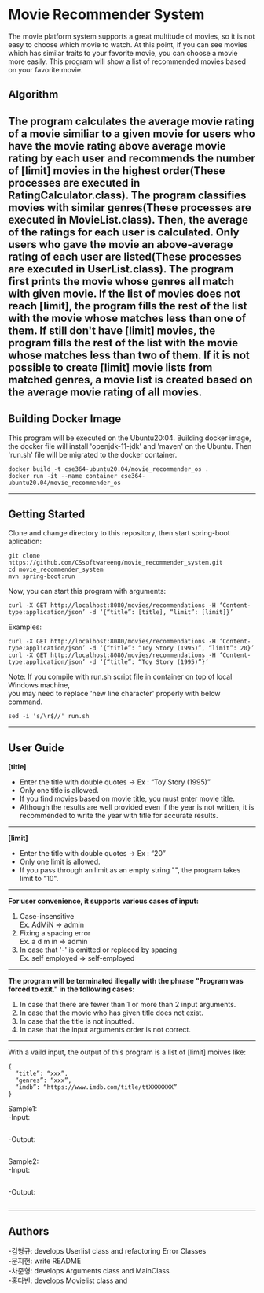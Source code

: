 # Movie Recommender System
The movie platform system supports a great multitude of movies, so it is not easy to choose which movie to watch. At this point, if you can see movies which has similar traits to your favorite movie, you can choose a movie more easily. This program will show a list of recommended movies based on your favorite movie.


## Algorithm
The program calculates the average movie rating of a movie similiar to a given movie for users who have the movie rating above average movie rating by each user and recommends the number of [limit] movies in the highest order(These processes are executed in RatingCalculator.class).
The program classifies movies with similar genres(These processes are executed in MovieList.class). Then, the average of the ratings for each user is calculated. Only users who gave the movie an above-average rating of each user are listed(These processes are executed in UserList.class).
The program first prints the movie whose genres all match with given movie. If the list of movies does not reach [limit], the program fills the rest of the list with the movie whose matches less than one of them. If still don't have [limit] movies, the program fills the rest of the list with the movie whose matches less than two of them. If it is not possible to create [limit] movie lists from matched genres, a movie list is created based on the average movie rating of all movies.
------------------------------------------
## Building Docker Image
This program will be executed on the Ubuntu20:04. Building docker image, the docker file will install 'openjdk-11-jdk' and 'maven' on the Ubuntu. Then 'run.sh' file will be migrated to the docker container.
```
docker build -t cse364-ubuntu20.04/movie_recommender_os .
docker run -it --name container cse364-ubuntu20.04/movie_recommender_os
```
------------------------------------------
## Getting Started
Clone and change directory to this repository, then start spring-boot aplication:
```
git clone https://github.com/CSsoftwareeng/movie_recommender_system.git
cd movie_recommender_system
mvn spring-boot:run
```
Now, you can start this program with arguments:
```
curl -X GET http://localhost:8080/movies/recommendations -H ‘Content-type:application/json’ -d ‘{“title”: [title], “limit”: [limit]}’
```


Examples:
```
curl -X GET http://localhost:8080/movies/recommendations -H ‘Content-type:application/json’ -d ‘{“title”: “Toy Story (1995)”, “limit”: 20}’
curl -X GET http://localhost:8080/movies/recommendations -H ‘Content-type:application/json’ -d ‘{“title”: “Toy Story (1995)”}’
```
Note:
If you compile with run.sh script file in container on top of local Windows machine,<br/>
you may need to replace 'new line character' properly with below command.
```
sed -i 's/\r$//' run.sh
```
------------------------------------------
## User Guide
__[title]__
- Enter the title with double quotes -> Ex : “Toy Story (1995)”
- Only one title is allowed.
- If you find movies based on movie title, you must enter movie title.
- Although the results are well provided even if the year is not written, it is recommended to write the year with title for accurate results.
-----------------------------
__[limit]__
- Enter the title with double quotes -> Ex : “20”
- Only one limit is allowed.
- If you pass through an limit as an empty string "", the program takes limit to "10".
-----------------------------
__For user convenience, it supports various cases of input:__
1. Case-insensitive<br/>
Ex. AdMiN => admin
2. Fixing a spacing error<br/>
Ex. a d m in => admin
3. In case that '-' is omitted or replaced by spacing<br/>
Ex. self employed => self-employed
----------------------------
__The program will be terminated illegally with the phrase "Program was forced to exit." in the following cases:__ 
1. In case that there are fewer than 1 or more than 2 input arguments.<br/>
2. In case that the movie who has given title does not exist.<br/>
3. In case that the title is not inputted.<br/>
4. In case that the input arguments order is not correct.<br/>
----------------------------
With a vaild input, the output of this program is a list of [limit] moives like:
```
{
  “title”: “xxx”,
  “genres”: “xxx”,
  “imdb”: “https://www.imdb.com/title/ttXXXXXXX”
}
```
Sample1:<br/>
  -Input:
  ```

  ```
  -Output:
  ```

  ```
Sample2:<br/>
  -Input:
  ```
 
  ```
  -Output:
  ```

  ```

------------------------------------------
## Authors
-김형규: develops Userlist class and refactoring Error Classes<br/>
-문지헌: write README<br/>
-차준형: develops Arguments class and MainClass<br/>
-홍다빈: develops Movielist class and 
